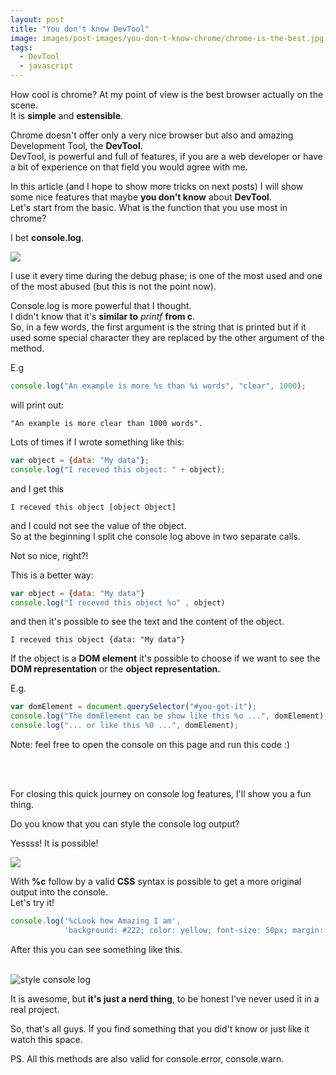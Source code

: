 ```yaml
---
layout: post
title: "You don't know DevTool"
image: images/post-images/you-don-t-know-chrome/chrome-is-the-best.jpg
tags:
  - DevTool
  - javascript
---
```

How cool is chrome?
At my point of view is the best browser actually on the scene.  
It is **simple** and **estensible**.

Chrome doesn't offer only a very nice browser but also and amazing Development Tool, the **DevTool**.  
DevTool, is powerful and full of features, if you are a web developer or have a bit of experience on that field you would agree with me.

In this article (and I hope to show more tricks on next posts) I will show some nice features that maybe **you don't know** about **DevTool**.  
Let's start from the basic. What is the function that you use most in chrome?

I bet **console.log**.  

<img id="you-got-it" src="{{ site.url }}/images/post-images/you-don-t-know-chrome/you-got-it.jpg" >


I use it every time during the debug phase; is one of the most used and one of the most abused (but this is not the point now).

Console.log is more powerful that I thought.  
I didn't know that it's **similar to** *printf* **from c**.  
So, in a few words, the first argument is the string that is printed but if it used some special character they are replaced by the other argument of the method.

E.g
```javascript
console.log("An example is more %s than %i words", "clear", 1000);
```
will print out:

```log
"An example is more clear than 1000 words".
```

Lots of times if I wrote something like this: 
```javascript
var object = {data: "My data"};
console.log("I receved this object: " + object);
```
and I get this 
```log
I receved this object [object Object]
```
and I could not see the value of the object.  
So at the beginning I split che console log above in two separate calls.

Not so nice, right?!

This is a better way:
```javascript
var object = {data: "My data"}
console.log("I receved this object %o" , object)
```
and then it's possible to see the text and the content of the object.
```log
I receved this object {data: "My data"}
```

If the object is a **DOM element** it's possible to choose if we want to see the **DOM representation** or the **object representation.**

E.g. 


```javascript
var domElement = document.querySelector("#you-got-it");
console.log("The domElement can be show like this %o ...", domElement);
console.log("... or like this %O ...", domElement);
```
Note: feel free to open the console on this page and run this code  :) 

<br/>
<br/>


For closing this quick journey on console log features, I'll show you a fun thing.

Do you know that you can style the console log output?

Yessss! It is possible!

<img src="{{ site.url }}/images/post-images/you-don-t-know-chrome/i-can-style-everything.jpg" >



With **%c** follow by a valid **CSS** syntax is possible to get a more original output into the console.  
Let's try it!

```javascript
console.log('%cLook how Amazing I am', 
            'background: #222; color: yellow; font-size: 50px; margin: 20px; padding: 30px');
```

After this you can see something like this.

<br/>
<img src="{{ site.url }}/images/post-images/you-don-t-know-chrome/style-console-log.png" alt="style console log">
<br/>

It is awesome, but **it's just a nerd thing**, to be honest I've never used it in a real project.

So, that's all guys. If you find something that you did't know or just like it watch this space.

PS. All this methods are also valid for console.error, console.warn.
